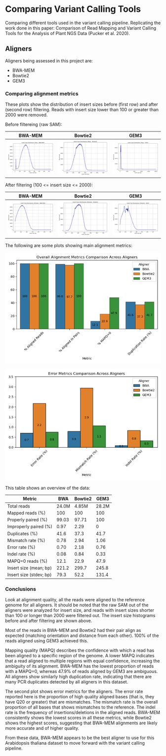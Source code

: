 # Comparing Variant Calling Tools
Comparing different tools used in the variant calling pipeline. Replicating the work done in this paper: Comparison of Read Mapping and Variant Calling Tools for the Analysis of Plant NGS Data (Pucker et al. 2020).

## Aligners
Aligners being assessed in this project are: 
* BWA-MEM
* Bowtie2
* GEM3

### Comparing alignment metrics

These plots show the distribution of insert sizes before (first row) and after (second row) filtering. Reads with insert size lower than 100 or greater than 2000 were removed.

Before filtereing (raw SAM):

| BWA-MEM | Bowtie2 | GEM3 |
|--------|---------|-------|
|![](plots/SRR3340911_bwa_insert_histogram.png) | ![](plots/SRR3340911_bowtie2_insert_histogram.png) | ![](plots/SRR3340911_gem3_insert_histogram.png) |

After filtering (100 <= insert size <= 2000):

| BWA-MEM | Bowtie2 | GEM3 |
|--------|---------|-------|
|![](plots/SRR3340911_bwa_insert_filtered_histogram.png) | ![](plots/SRR3340911_bowtie2_insert_filtered_histogram.png) | ![](plots/SRR3340911_gem3_insert_filtered_histogram.png) |

The following are some plots showing main alignment metrics:

![This plot comapares various alignment metrics collected from picard and samtools.](plots/overall_alignment_metrics.png)

![This plot compares error rates between the aligners.](plots/alignment_error_metrics.png)

This table shows an overview of the data:

| Metric | BWA | Bowtie2 | GEM3 |
| ------ | --- | ------- | ----- |
| Total reads | 24.0M | 4.85M | 28.2M |
| Mapped reads (%) | 100 | 100 | 100 |
| Properly paired (%) | 99.03 | 97.71 | 100 |
| Improperly paired (%) | 0.97 | 2.29 | 0 |
| Duplicates (%) | 41.6 | 37.3 | 41.7 |
| Mismatch rate (%) | 0.78 | 2.94 | 1.06 | 
| Error rate (%) | 0.70 | 2.18 | 0.76 |
| Indel rate (%) | 0.08 | 0.84 | 0.33 |
| MAPQ=0 reads (%) | 12.1 | 22.9 | 47.9 |
| Insert size (mean; bp) | 221.2 | 299.7 | 245.8 |
| Insert size (stdev; bp) | 79.3 | 52.2 | 131.4 |


### Conclusions

Look at alignment quality, all the reads were aligned to the reference genome for all aligners. It should be noted that the raw SAM out of the aligners were analyzed for insert size, and reads with insert sizes shorter than 100 or longer than 2000 were filtered out. The insert size histograms before and after filtering are shown above.

Most of the reads in BWA-MEM and Bowtie2 had their pair align as expected (matching orientation and distance from each other). 100% of the reads aligned using GEM3 achieved this. 

Mapping quality (MAPQ) describes the confidence with which a read has been aligned to a specific region of the genome. A lower MAPQ indicates that a read aligned to multiple regions with equal confidence, increasing the ambiguity of its alignment. BWA-MEM has the lowest proportion of reads with a MAPQ=0, whereas 47.9% of reads aligned by GEM3 are ambiguous. All aligners show similarly high duplication rate, indicating that there are many PCR duplicates detected by all aligners in this dataset.

The second plot shows error metrics for the aligners. The error rate reported here is the proportion of high quality aligned bases (that is, they have Q20 or greater) that are mismatches. The mismatch rate is the overall proportion of all bases that shows mismatches to the reference. The indel rate is the frequency of insertions/deletions in the aligned reads. BWA-MEM consistently shows the lowest scores in all these metrics, while Bowtie2 shows the highest scores, suggesting that BWA-MEM alignments are likely more accurate and of higher quality. 

From these data, BWA-MEM appears to be the best aligner to use for this Arabidopsis thaliana dataset to move forward with the variant calling pipeline.